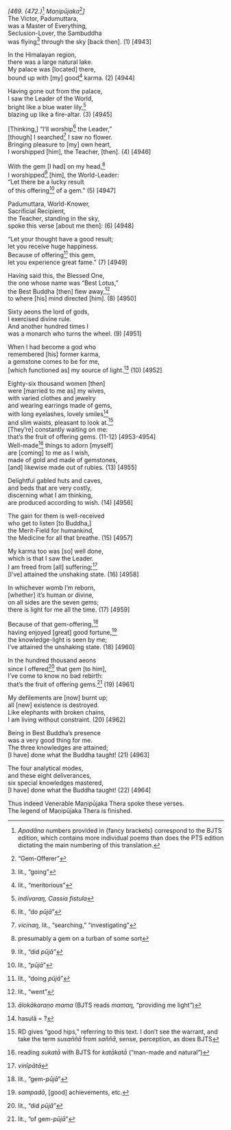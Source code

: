*\[469. {472.}*[^1] *Maṇipūjaka*[^2]*\]*  
The Victor, Padumuttara,  
was a Master of Everything,  
Seclusion-Lover, the Sambuddha  
was flying[^3] through the sky \[back then\]. (1) \[4943\]

In the Himalayan region,  
there was a large natural lake.  
My palace was \[located\] there,  
bound up with \[my\] good[^4] karma. (2) \[4944\]

Having gone out from the palace,  
I saw the Leader of the World,  
bright like a blue water lily,[^5]  
blazing up like a fire-altar. (3) \[4945\]

\[Thinking,\] “I’ll worship[^6] the Leader,”  
\[though\] I searched[^7] I saw no flower.  
Bringing pleasure to \[my\] own heart,  
I worshipped \[him\], the Teacher, \[then\]. (4) \[4946\]

With the gem \[I had\] on my head,[^8]  
I worshipped[^9] \[him\], the World-Leader:  
“Let there be a lucky result  
of this offering[^10] of a gem.” (5) \[4947\]

Padumuttara, World-Knower,  
Sacrificial Recipient,  
the Teacher, standing in the sky,  
spoke this verse \[about me then\]: (6) \[4948\]

“Let your thought have a good result;  
let you receive huge happiness.  
Because of offering[^11] this gem,  
let you experience great fame.” (7) \[4949\]

Having said this, the Blessed One,  
the one whose name was “Best Lotus,”  
the Best Buddha \[then\] flew away,[^12]  
to where \[his\] mind directed \[him\]. (8) \[4950\]

Sixty aeons the lord of gods,  
I exercised divine rule.  
And another hundred times I  
was a monarch who turns the wheel. (9) \[4951\]

When I had become a god who  
remembered \[his\] former karma,  
a gemstone comes to be for me,  
\[which functioned as\] my source of light.[^13] (10) \[4952\]

Eighty-six thousand women \[then\]  
were \[married to me as\] my wives,  
with varied clothes and jewelry  
and wearing earrings made of gems,  
with long eyelashes, lovely smiles[^14]  
and slim waists, pleasant to look at.[^15]  
\[They’re\] constantly waiting on me:  
that’s the fruit of offering gems. (11-12) \[4953-4954\]  
Well-made[^16] things to adorn \[myself\]  
are \[coming\] to me as I wish,  
made of gold and made of gemstones,  
\[and\] likewise made out of rubies. (13) \[4955\]

Delightful gabled huts and caves,  
and beds that are very costly,  
discerning what I am thinking,  
are produced according to wish. (14) \[4956\]

The gain for them is well-received  
who get to listen \[to Buddha,\]  
the Merit-Field for humankind,  
the Medicine for all that breathe. (15) \[4957\]

My karma too was \[so\] well done,  
which is that I saw the Leader.  
I am freed from \[all\] suffering;[^17]  
\[I’ve\] attained the unshaking state. (16) \[4958\]

In whichever womb I’m reborn,  
\[whether\] it’s human or divine,  
on all sides are the seven gems;  
there is light for me all the time. (17) \[4959\]

Because of that gem-offering,[^18]  
having enjoyed \[great\] good fortune,[^19]  
the knowledge-light is seen by me;  
I’ve attained the unshaking state. (18) \[4960\]

In the hundred thousand aeons  
since I offered[^20] that gem \[to him\],  
I’ve come to know no bad rebirth:  
that’s the fruit of offering gems.[^21] (19) \[4961\]

My defilements are \[now\] burnt up;  
all \[new\] existence is destroyed.  
Like elephants with broken chains,  
I am living without constraint. (20) \[4962\]

Being in Best Buddha’s presence  
was a very good thing for me.  
The three knowledges are attained;  
\[I have\] done what the Buddha taught! (21) \[4963\]

The four analytical modes,  
and these eight deliverances,  
six special knowledges mastered,  
\[I have\] done what the Buddha taught! (22) \[4964\]

Thus indeed Venerable Maṇipūjaka Thera spoke these verses.  
The legend of Maṇipūjaka Thera is finished.

[^1]: *Apadāna* numbers provided in {fancy brackets} correspond to the
    BJTS edition, which contains more individual poems than does the PTS
    edition dictating the main numbering of this translation.

[^2]: “Gem-Offerer”

[^3]: lit., “going”

[^4]: lit., “meritorious”

[^5]: *indīvaraŋ, Cassia fistula*

[^6]: lit., “do *pūjā*”

[^7]: *vicinaŋ,* lit., “searching,” “investigating”

[^8]: presumably a gem on a turban of some sort

[^9]: lit., “did *pūjā”*

[^10]: lit., “*pūjā*”

[^11]: lit., “doing *pūjā*”

[^12]: lit., “went”

[^13]: *ālokākaraṇo mama* (BJTS reads *mamaŋ,* “providing me light”)

[^14]: hasulā = ?

[^15]: RD gives “good hips,” referring to this text. I don’t see the
    warrant, and take the term *susaññā* from *saññā*, sense,
    perception, as does BJTS

[^16]: reading *sukatā* with BJTS for *katākatā* (“man-made and
    natural”)

[^17]: *vinīpātā*

[^18]: lit., “gem-*pūjā*”

[^19]: *sampadā*, \[good\] achievements, etc.

[^20]: lit., “did *pūjā*”

[^21]: lit., “of gem-*pūjā*”
